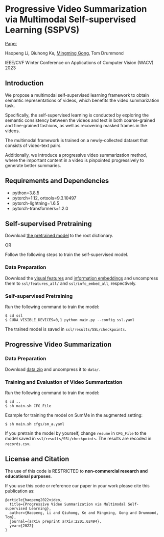 # Progressive Video Summarization via Multimodal Self-supervised Learning (SSPVS)
 [Paper](https://arxiv.org/pdf/2201.02494.pdf)

Haopeng Li, Qiuhong Ke, [Mingming Gong](https://mingming-gong.github.io/), Tom Drummond

IEEE/CVF Winter Conference on Applications of Computer Vision (WACV) 2023


## Introduction

We propose a multimodal self-supervised learning framework to obtain semantic representations of videos, which benefits the video summarization task. 

Specifically, the self-supervised learning is conducted by exploring the  semantic consistency between  the videos and text in both coarse-grained and fine-grained fashions, as well as recovering  masked frames in the  videos. 

The multimodal framework is trained on a newly-collected dataset that consists of video-text pairs. 

Additionally, we introduce a progressive video summarization method, where the important content in a video is pinpointed progressively to generate better summaries.


## Requirements and Dependencies

- python=3.8.5
- pytorch=1.12, ortools=9.3.10497
- pytorch-lightning=1.6.5 
- pytorch-transformers=1.2.0


## Self-supervised Pretraining


Download [the pretrained model](https://unimelbcloud-my.sharepoint.com/:u:/g/personal/haopengl1_student_unimelb_edu_au/EW4hDPJnGWZHr8c19gZcXYQB2ajRX8bpdn4_c_SBfZ-Uig?e=xvhit3) to the root dictionary.

OR

Follow the following steps to train the self-supervised model.

### Data Preparation

Download the [visual features](https://unimelbcloud-my.sharepoint.com/:u:/g/personal/haopengl1_student_unimelb_edu_au/Efr65A_gDpdIqMxnxRWbIt4BpBe8XYhc4_KX2_QlhnyCig?e=znqRT2) and [information embeddings](https://unimelbcloud-my.sharepoint.com/:u:/g/personal/haopengl1_student_unimelb_edu_au/EVlgG9lOExFNl3Ds1eBigdkBSqTDv7CR9e4vXKcpl_f3mQ?e=dcSdVs) and uncompress them to `ssl/features_all/` and `ssl/info_embed_all`, respectively.


### Self-supervised Pretraining
Run the following command to train the model: 

```
$ cd ssl
$ CUDA_VISIBLE_DEVICES=0,1 python main.py --config ssl.yaml
```
The trained model is saved in `ssl/results/SSL/checkpoints`.


## Progressive Video Summarization

### Data Preparation

Download [data.zip](https://unimelbcloud-my.sharepoint.com/:u:/g/personal/haopengl1_student_unimelb_edu_au/ER72XF7I-_NBoGFpBghHSdEBAO753RSF6_cYTLvfMTlVXw?e=NLjcUO) and uncompress it to ``data/``.


### Training and Evaluation of Video Summarization
Run the following command to train the model: 

```
$ cd ..
$ sh main.sh CFG_File
```

Example for training the model on SumMe in the augmented setting: 

```
$ sh main.sh cfgs/sm_a.yaml
```

If you pretrain the model by yourself, change `resume` in `CFG_File`  to the model saved in `ssl/results/SSL/checkpoints`. The results are recoded in ``records.csv``.




## License and Citation

The use of this code is RESTRICTED to **non-commercial research and educational purposes**.

If you use this code or reference our paper in your work please cite this publication as:

```
@article{haopeng2022video,
  title={Progressive Video Summarization via Multimodal Self-supervised Learning},
  author={Haopeng, Li and Qiuhong, Ke and Mingming, Gong and Drummond, Tom},
  journal={arXiv preprint arXiv:2201.02494},
  year={2022}
}
```
<!-- ## Acknowledgement

The code is developed based on [VASNet](https://github.com/ok1zjf/VASNet). -->


